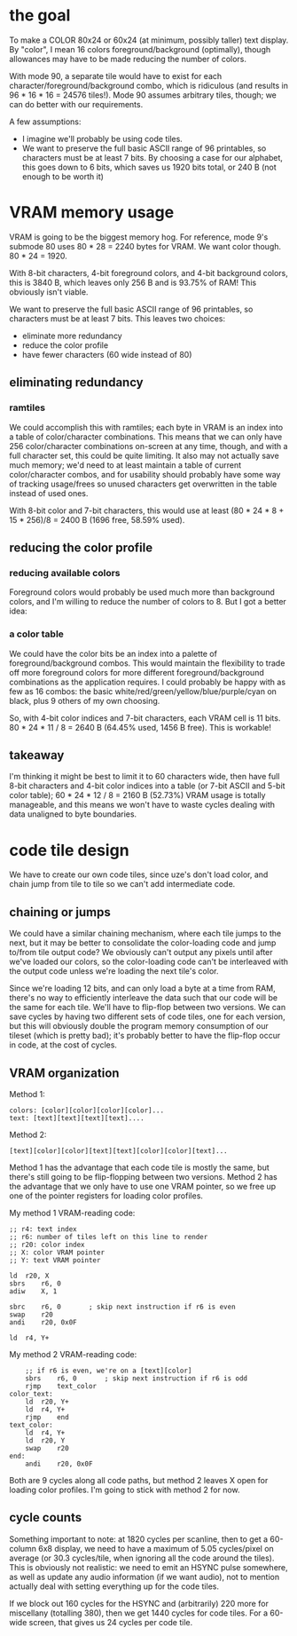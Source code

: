 # the goal
To make a COLOR 80x24 or 60x24 (at minimum, possibly taller) text display. By "color", I mean 16
colors foreground/background (optimally), though allowances may have to be made reducing the number
of colors.

With mode 90, a separate tile would have to exist for each character/foreground/background combo,
which is ridiculous (and results in 96 * 16 * 16 = 24576 tiles!). Mode 90 assumes arbitrary tiles,
though; we can do better with our requirements.

A few assumptions:
* I imagine we'll probably be using code tiles.
* We want to preserve the full basic ASCII range of 96 printables, so characters must be at least 7
  bits. By choosing a case for our alphabet, this goes down to 6 bits, which saves us 1920 bits
  total, or 240 B (not enough to be worth it)

# VRAM memory usage
VRAM is going to be the biggest memory hog. For reference, mode 9's submode 80 uses 80 * 28 = 2240
bytes for VRAM. We want color though. 80 * 24 = 1920.

With 8-bit characters, 4-bit foreground colors, and 4-bit background colors, this is 3840 B, which
leaves only 256 B and is 93.75% of RAM! This obviously isn't viable.

We want to preserve the full basic ASCII range of 96 printables, so characters must be at least 7
bits. This leaves two choices:
* eliminate more redundancy
* reduce the color profile
* have fewer characters (60 wide instead of 80)

## eliminating redundancy
### ramtiles
We could accomplish this with ramtiles; each byte in VRAM is an index into a table of
color/character combinations. This means that we can only have 256 color/character combinations
on-screen at any time, though, and with a full character set, this could be quite limiting. It also
may not actually save much memory; we'd need to at least maintain a table of current color/character
combos, and for usability should probably have some way of tracking usage/frees so unused characters
get overwritten in the table instead of used ones.

With 8-bit color and 7-bit characters, this would use at least (80 * 24 * 8 + 15 * 256)/8 = 2400 B
(1696 free, 58.59% used).

## reducing the color profile
### reducing available colors
Foreground colors would probably be used much more than background colors, and I'm willing to reduce
the number of colors to 8. But I got a better idea:

### a color table
We could have the color bits be an index into a palette of foreground/background combos. This would
maintain the flexibility to trade off more foreground colors for more different
foreground/background combinations as the application requires. I could probably be happy with as
few as 16 combos: the basic white/red/green/yellow/blue/purple/cyan on black, plus 9 others of my
own choosing.

So, with 4-bit color indices and 7-bit characters, each VRAM cell is 11 bits. 80 * 24 * 11 / 8 =
2640 B (64.45% used, 1456 B free). This is workable!

## takeaway

I'm thinking it might be best to limit it to 60 characters wide, then have full 8-bit characters and
4-bit color indices into a table (or 7-bit ASCII and 5-bit color table); 60 * 24 * 12 / 8 = 2160 B
(52.73%) VRAM usage is totally manageable, and this means we won't have to waste cycles dealing with
data unaligned to byte boundaries.

# code tile design

We have to create our own code tiles, since uze's don't load color, and chain jump from tile to tile
so we can't add intermediate code.

## chaining or jumps

We could have a similar chaining mechanism, where each tile jumps to the next, but it may be better
to consolidate the color-loading code and jump to/from tile output code? We obviously can't output
any pixels until after we've loaded our colors, so the color-loading code can't be interleaved with
the output code unless we're loading the next tile's color.

Since we're loading 12 bits, and can only load a byte at a time from RAM, there's no way to
efficiently interleave the data such that our code will be the same for each tile. We'll have to
flip-flop between two versions. We can save cycles by having two different sets of code tiles, one
for each version, but this will obviously double the program memory consumption of our tileset
(which is pretty bad); it's probably better to have the flip-flop occur in code, at the cost of
cycles.

## VRAM organization

Method 1:

	colors: [color][color][color][color]...
	text: [text][text][text][text]....
	
Method 2:

	[text][color][color][text][text][color][color][text]...

Method 1 has the advantage that each code tile is mostly the same, but there's still going to be
flip-flopping between two versions. Method 2 has the advantage that we only have to use one VRAM
pointer, so we free up one of the pointer registers for loading color profiles.

My method 1 VRAM-reading code:

	;; r4: text index
	;; r6: number of tiles left on this line to render
	;; r20: color index
	;; X: color VRAM pointer
	;; Y: text VRAM pointer

	ld	r20, X
	sbrs	r6, 0
	adiw	X, 1

	sbrc	r6, 0		; skip next instruction if r6 is even
	swap	r20
	andi	r20, 0x0F

	ld	r4, Y+

My method 2 VRAM-reading code:

		;; if r6 is even, we're on a [text][color]
		sbrs	r6, 0		; skip next instruction if r6 is odd
		rjmp	text_color
	color_text:
		ld	r20, Y+
		ld	r4, Y+
		rjmp	end
	text_color:
		ld	r4, Y+
		ld	r20, Y
		swap	r20
	end:
		andi	r20, 0x0F

Both are 9 cycles along all code paths, but method 2 leaves X open for loading color profiles. I'm
going to stick with method 2 for now.

## cycle counts

Something important to note: at 1820 cycles per scanline, then to get a 60-column 6x8 display, we
need to have a maximum of 5.05 cycles/pixel on average (or 30.3 cycles/tile, when ignoring all the
code around the tiles). This is obviously not realistic: we need to emit an HSYNC pulse somewhere,
as well as update any audio information (if we want audio), not to mention actually deal with
setting everything up for the code tiles.

If we block out 160 cycles for the HSYNC and (arbitrarily) 220 more for miscellany (totalling 380),
then we get 1440 cycles for code tiles. For a 60-wide screen, that gives us 24 cycles per code tile.

